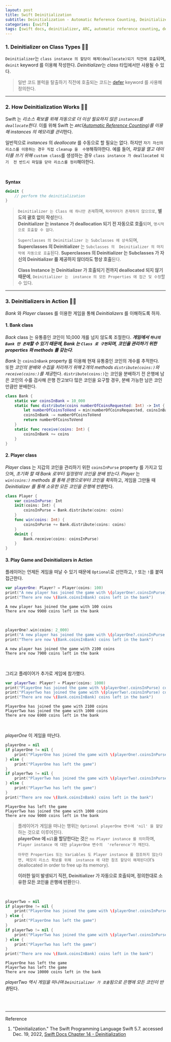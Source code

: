```yaml
---
layout: post
title: Swift Deinitialization
subtitle: Deinitialization - Automatic Reference Counting, Deinitializers in Action
categories: [swift]
tags: [swift docs, deinitializer, ARC, automatic reference counting, deinitializers]
---
```


### 1. Deinitializer on Class Types 👩‍💻

`Deinitializer`는 `class instance 의 할당이 해제(deallocate)되기 직전에 호출`되며, `deinit` keyword 를 이용해 작성한다. 
*Deinitializer*는 *class* 타입에서만 사용될 수 있다.

> 일반 코드 블럭을 탈출하기 직전에 호출되는 코드는 [defer][Specifying Cleanup Actions] keyword 를 사용해 정의한다.

[Specifying Cleanup Actions]:/swift/2022/12/22/error-handling.html#h-3-specifying-cleanup-actions-

---

### 2. How Deinitialization Works 👩‍💻

Swift 는 *리소스 확보를 위해 자동으로 더 이상 필요하지 않은 `instances`를 `deallocate`한다*. 이를 위해 Swift 는 
*`ARC`([Automatic Reference Counting])를 이용해 instances 의 메모리를 관리*한다.

일반적으로 *instances* 의 *deallocate* 를 수동으로 할 필요는 없다. 하지만 `자기 자신의 리소스를 이용하는 경우 직접 cleanup 을 
수행`해줘야한다. 예를 들어, *파일을 열고 데이터를 쓰기 위해* `custom class`를 생성하는 경우 `class instance 가 deallocated 되기 
전 반드시 파일을 닫아 리소스를 정리`해야한다.

<br>

__Syntax__

```swift
deinit {
    // perform the deinitialization
}
```

> `Deinitializer 는 Class 에 하나만 존재`하며, `파라미터가 존재하지 않으므로`, **별도의 괄호 없이 작성**한다.  
> **Deinitializer 는 instance 가 deallocation 되기 전 자동으로 호출**되며, `명시적으로 호출할 수 없다`.
> 
> `Superclasses 의 Deinitializer 는 Subclasses 에 상속`되며, **Superclasses 의 Deinitializer** 는 `Subclasses 의 
> Deinitializer 의 마지막에 자동으로 호출`된다. **Superclasses 의 Deinitializer 는 Subclasses 가 자신의 Deinitializer 를 
> 제공하지 않더라도 항상 호출**된다.
> 
> **Class Instance 는 Deinitializer 가 호출되기 전까지 deallocated 되지 않기 때문에**, `Deinitializer 는 
> instance 의 모든 Properties 에 접근 및 수정`할 수 있다.

---

### 3. Deinitializers in Action 👩‍💻

*Bank* 와 *Player* classes 를 이용한 게임을 통해 *Deinitializers* 를 이해하도록 하자.

#### 1. Bank class

*Back* class 는 유통중인 코인이 10,000 개를 넘지 않도록 조절한다. ***게임에서 `하나의 Bank 만 존재`할 수 있기 때문에, Bank 는 
`Class 로 구현`되며, 코인을 관리하기 위한 properties 와 methods 를 갖는다***.

*Bank* 는 `coinsInBank` property 를 이용해 현재 유통중인 코인의 개수를 추적한다.  
또한 *코인의 분배와 수집을 처리하기 위해 2개의 methods `distribute(coins:)`와 `receive(coins:)`를 제공*한다. 
`distribute(coins:)`는 코인을 분배하기 전 은행에 남은 코인의 수를 검사해 은행 잔고보다 많은 코인을 요구할 경우, 
분배 가능한 남은 코인 만큼만 분배한다.

```swift
class Bank {
    static var coinsInBank = 10_000
    static func distribute(coins numberOfCoinsRequested: Int) -> Int {
        let numberOfCoinsToVend = min(numberOfCoinsRequested, coinsInBank)
        coinsInBank -= numberOfCoinsToVend
        return numberOfCoinsToVend
    }
    static func receive(coins: Int) {
        coinsInBank += coins
    }
}
```

#### 2. Player class

*Player* class 는 지갑의 코인을 관리하기 위한 `coinsInPurse` property 를 가지고 있으며, *초기화 할 때 Bank 로부터 
일정량의 코인을 분배 받는다*. *Player* 는 *`win(coins:)` methods 를 통해 은행으로부터 코인을 획득*하고, 게임을 그만둘 때 
*Deinitializer 를 통해 소유한 모든 코인을 은행에 반환*한다.

```swift
class Player {
    var coinsInPurse: Int
    init(coins: Int) {
        coinsInPurse = Bank.distribute(coins: coins)
    }
    func win(coins: Int) {
        coinsInPurse += Bank.distribute(coins: coins)
    }
    deinit {
        Bank.receive(coins: coinsInPurse)
    }
}
```

#### 3. Play Game and Deinitializers in Action

플레이어는 언제든 게임을 떠날 수 있기 때문에 `Optional`로 선언하고, `?` 또는 `!`를 붙여 접근한다.

```swift
var playerOne: Player? = Player(coins: 100)
print("A new player has joined the game with \(playerOne!.coinsInPurse) coins")
print("There are now \(Bank.coinsInBank) coins left in the bank")
```

```console
A new player has joined the game with 100 coins
There are now 9900 coins left in the bank
```

<br>

```swift
playerOne?.win(coins: 2_000)
print("A new player has joined the game with \(playerOne?.coinsInPurse ?? 0) coins")
print("There are now \(Bank.coinsInBank) coins left in the bank")
```

```console
A new player has joined the game with 2100 coins
There are now 7900 coins left in the bank
```

<br>

그리고 플레이어가 추가로 게임에 참가했다.

```swift
var playerTwo: Player? = Player(coins: 1000)
print("PlayerOne has joined the game with \(playerOne!.coinsInPurse) coins")
print("PlayerTwo has joined the game with \(playerTwo!.coinsInPurse) coins")
print("There are now \(Bank.coinsInBank) coins left in the bank")
```

```console
PlayerOne has joined the game with 2100 coins
PlayerTwo has joined the game with 1000 coins
There are now 6900 coins left in the bank
```

<br>

*playerOne* 이 게임을 떠난다.

```swift
playerOne = nil
if playerOne != nil {
    print("PlayerOne has joined the game with \(playerOne!.coinsInPurse) coins")
} else {
    print("PlayerOne has left the game")
}
if playerTwo != nil {
    print("PlayerTwo has joined the game with \(playerTwo!.coinsInPurse) coins")
} else {
    print("PlayerTwo has left the game")
}
print("There are now \(Bank.coinsInBank) coins left in the bank")
```

```console
PlayerOne has left the game
PlayerTwo has joined the game with 1000 coins
There are now 9000 coins left in the bank
```

> 플레이어가 게임을 떠나는 행위는 `Optional playerOne 변수에 'nil' 을 할당`하는 것으로 이루어진다.  
> **playerOne 에 `nil`을 할당한다는 것**은 `no Player instance 를 의미`하며, `Player instance 에 대한 playerOne 변수의 
> 'reference'가 깨진다`.
> 
> `아무런 Properties 또는 Variables 도 Player instance 를 참조하지 않는다면, 메모리 리소스 확보를 위해 
> instance 에 대한 참조 할당이 해제된다`(it’s deallocated in order to free up its memory).
> 
> **이러한 일이 발생되기 직전, Deinitializer 가 자동으로 호출되며, 정의한대로 소유한 모든 코인을 은행에 반환**한다.

<br>

```swift
playerTwo = nil
if playerOne != nil {
    print("PlayerOne has joined the game with \(playerOne!.coinsInPurse) coins")
} else {
    print("PlayerOne has left the game")
}
if playerTwo != nil {
    print("PlayerTwo has joined the game with \(playerTwo!.coinsInPurse) coins")
} else {
    print("PlayerTwo has left the game")
}
print("There are now \(Bank.coinsInBank) coins left in the bank")
```

```console
PlayerOne has left the game
PlayerTwo has left the game
There are now 10000 coins left in the bank
```

*playerTwo 역시 게임을 떠나며 `Deinitializer 가 호출`됨으로 은행에 모든 코인이 반환*된다.


<br><br>

---
Reference

1. "Deinitialization." The Swift Programming Language Swift 5.7. accessed Dec. 19, 2022, [Swift Docs Chapter 14 - Deinitialization](https://docs.swift.org/swift-book/LanguageGuide/Deinitialization.html)

[Automatic Reference Counting]:/swift/2023/03/08/automatic-reference-counting.html
